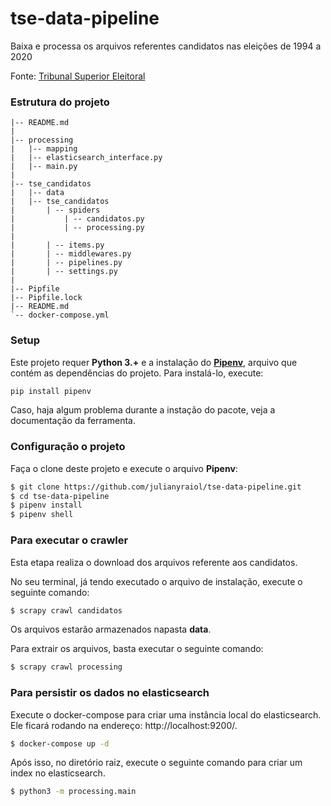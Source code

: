# tse-data-pipeline

Baixa e processa os arquivos referentes candidatos nas eleições de 1994 a 2020

Fonte: [Tribunal Superior Eleitoral](https://www.tse.jus.br/hotsites/pesquisas-eleitorais/candidatos.html)

### Estrutura do projeto

```
|-- README.md
|
|-- processing
|   |-- mapping
|   |-- elasticsearch_interface.py
|   |-- main.py
|
|-- tse_candidatos
|   |-- data
|   |-- tse_candidatos
|       | -- spiders
|           | -- candidatos.py
|           | -- processing.py
|
|       | -- items.py
|       | -- middlewares.py
|       | -- pipelines.py
|       | -- settings.py
|
|-- Pipfile
|-- Pipfile.lock
|-- README.md
`-- docker-compose.yml
```

### Setup
Este projeto requer **Python 3.+** e a instalação do [**Pipenv**](https://pipenv-fork.readthedocs.io/en/latest/install.html), arquivo que contém as dependências do projeto. Para instalá-lo, execute: 

```bash
pip install pipenv
```

Caso, haja algum problema durante a instação do pacote, veja a documentação da ferramenta.

### Configuração o projeto

Faça o clone deste projeto e execute o arquivo **Pipenv**:

```bash
$ git clone https://github.com/julianyraiol/tse-data-pipeline.git
$ cd tse-data-pipeline
$ pipenv install
$ pipenv shell
```

### Para executar o crawler

Esta etapa realiza o download dos arquivos referente aos candidatos.

No seu terminal, já tendo executado o arquivo de instalação, execute o seguinte comando:

```bash
$ scrapy crawl candidatos
```

Os arquivos estarão armazenados napasta **data**.

Para extrair os arquivos, basta executar o seguinte comando:

```bash
$ scrapy crawl processing
```

### Para persistir os dados no elasticsearch

Execute o docker-compose para criar uma instância local do elasticsearch. Ele ficará rodando na endereço: http://localhost:9200/. 

```bash
$ docker-compose up -d
```

Após isso, no diretório raiz, execute o seguinte comando para criar um index no elasticsearch.

```bash
$ python3 -m processing.main
```
